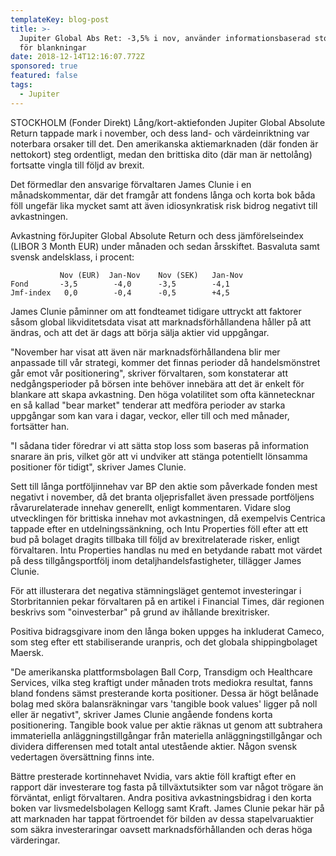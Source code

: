 ```yaml
---
templateKey: blog-post
title: >-
  Jupiter Global Abs Ret: -3,5% i nov, använder informationsbaserad stop loss
  för blankningar
date: 2018-12-14T12:16:07.772Z
sponsored: true
featured: false
tags:
  - Jupiter
---
```

STOCKHOLM (Fonder Direkt) Lång/kort-aktiefonden Jupiter Global Absolute Return tappade mark i november, och dess land- och värdeinriktning var noterbara orsaker till det. Den amerikanska aktiemarknaden (där fonden är nettokort) steg ordentligt, medan den brittiska dito (där man är nettolång) fortsatte vingla till följd av brexit.

Det förmedlar den ansvarige förvaltaren James Clunie i en månadskommentar, där det framgår att fondens långa och korta bok båda föll ungefär lika mycket samt att även idiosynkratisk risk bidrog negativt till avkastningen.

Avkastning förJupiter Global Absolute Return och dess jämförelseindex (LIBOR 3 Month EUR) under månaden och sedan årsskiftet. Basvaluta samt svensk andelsklass, i procent:

```
           Nov (EUR)  Jan-Nov    Nov (SEK)   Jan-Nov             
Fond       -3,5        -4,0      -3,5        -4,1               
Jmf-index   0,0        -0,4      -0,5        +4,5               
```
James Clunie påminner om att fondteamet tidigare uttryckt att faktorer såsom global likviditetsdata visat att marknadsförhållandena håller på att ändras, och att det är dags att börja sälja aktier vid uppgångar.

"November har visat att även när marknadsförhållandena blir mer anpassade till vår strategi, kommer det finnas perioder då handelsmönstret går emot vår positionering", skriver förvaltaren, som konstaterar att nedgångsperioder på börsen inte behöver innebära att det är enkelt för blankare att skapa avkastning. Den höga volatilitet som ofta kännetecknar en så kallad "bear market" tenderar att medföra perioder av starka uppgångar som kan vara i dagar, veckor, eller till och med månader, fortsätter han.


"I sådana tider föredrar vi att sätta stop loss som baseras på information snarare än pris, vilket gör att vi undviker att stänga potentiellt lönsamma positioner för tidigt", skriver James Clunie.

Sett till långa portföljinnehav var BP den aktie som påverkade fonden mest negativt i november, då det branta oljeprisfallet även pressade portföljens råvarurelaterade innehav generellt, enligt kommentaren. Vidare slog utvecklingen för brittiska innehav mot avkastningen, då exempelvis Centrica tappade efter en utdelningssänkning, och Intu Properties föll efter att ett bud på bolaget dragits tillbaka till följd av brexitrelaterade risker, enligt förvaltaren. Intu Properties handlas nu med en betydande rabatt mot värdet på dess tillgångsportfölj inom detaljhandelsfastigheter, tillägger James Clunie.

För att illusterara det negativa stämningsläget gentemot investeringar i Storbritannien pekar förvaltaren på en artikel i Financial Times, där regionen beskrivs som "oinvesterbar" på grund av ihållande brexitrisker.

Positiva bidragsgivare inom den långa boken uppges ha inkluderat Cameco, som steg efter ett stabiliserande uranpris, och det globala shippingbolaget Maersk.

"De amerikanska plattformsbolagen Ball Corp, Transdigm och Healthcare Services, vilka steg kraftigt under månaden trots mediokra resultat, fanns bland fondens sämst presterande korta positioner. Dessa är högt belånade bolag med sköra balansräkningar vars 'tangible book values' ligger på noll eller är negativt", skriver James Clunie angående fondens korta positionering. Tangible book value per aktie räknas ut genom att subtrahera immateriella anläggningstillgångar från materiella anläggningstillgångar och dividera differensen med totalt antal utestående aktier. Någon svensk vedertagen översättning finns inte.

Bättre presterade kortinnehavet Nvidia, vars aktie föll kraftigt efter en rapport där investerare tog fasta på tillväxtutsikter som var något trögare än förväntat, enligt förvaltaren. Andra positiva avkastningsbidrag i den korta boken var livsmedelsbolagen Kellogg samt Kraft. James Clunie pekar här på att marknaden har tappat förtroendet för bilden av dessa stapelvaruaktier som säkra investeraringar oavsett marknadsförhållanden och deras höga värderingar.
